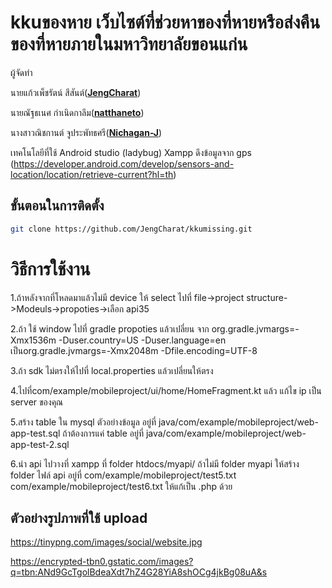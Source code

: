 

# kkuของหาย เว็บไซต์ที่ช่วยหาของที่หายหรือส่งคืนของที่หายภายในมหาวิทยาลัยขอนแก่น

ผู้จัดทำ

นายแก้วเพ็ชรัตน์ สีสันต์([**JengCharat**](https://github.com/JengCharat))

นายณัฐธเนศ กำเนิดกาลึม([**natthaneto**](https://github.com/natthaneto))

นางสาวณิชกานต์ จูประพัทธศรี([**Nichagan-J**](https://github.com/Nichagan-J))

เทคโนโลยีที่ใช้
Android studio (ladybug)
Xampp
ดึงข้อมูลจาก gps (https://developer.android.com/develop/sensors-and-location/location/retrieve-current?hl=th)

## ขั้นตอนในการติดตั้ง

```bash
git clone https://github.com/JengCharat/kkumissing.git
```

# วิธีการใช้งาน

1.ถ้าหลังจากที่โหลดมาแล้วไม่มี device ให้ select
ไปที่ file->project structure->Modeuls->propoties->เลือก api35

2.ถ้า ใช้ window ไปที่ gradle propoties แล้วเปลี่ยน จาก
org.gradle.jvmargs=-Xmx1536m -Duser.country=US -Duser.language=en
เป็นorg.gradle.jvmargs=-Xmx2048m -Dfile.encoding=UTF-8

3.ถ้า sdk ไม่ตรงให้ไปที่ local.properties แล้วเปลี่ยนให้ตรง

4.ไปที่com/example/mobileproject/ui/home/HomeFragment.kt แล้ว แก้ไข ip เป็น server ของคุณ

5.สร้าง table ใน mysql
ตัวอย่างข้อมูล อยู่ที่ java/com/example/mobileproject/web-app-test.sql
ถ้าต้องการแค่ table อยู่ที่ java/com/example/mobileproject/web-app-test-2.sql

6.นำ api ไปวางที่ xampp ที่ folder htdocs/myapi/
ถ้าไม่มี folder myapi ให้สร้าง folder
ไฟล์ api อยู่ที่ com/example/mobileproject/test5.txt
com/example/mobileproject/test6.txt
ให้แก้เป็น .php ด้วย

## ตัวอย่างรูปภาพที่ใช้ upload

https://tinypng.com/images/social/website.jpg

https://encrypted-tbn0.gstatic.com/images?q=tbn:ANd9GcTgolBdeaXdt7hZ4G28YiA8shOCg4jkBg08uA&s
